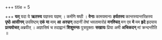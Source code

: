 +++
title = 5

+++
**यत्** यदा ये **ऋतस्य** यज्ञस्य यज्ञम् । कर्मणि षष्ठी । **वेनाः** कामयमानाः **हर्यतस्य** कान्तस्यान्तरिक्षस्य **पृष्ठे** **आसीनम्** उपविष्टम् **एकं** **मा** माम् **आ** **अरुहन्** तदानीं तेषां भवतामारोहं **मनश्चित्** मन एव **मे** मम **हृदे** हृदयाय **प्रत्यवोचत्** अब्रवीत् । अज्ञासिषं च तदाह्वानं **शिशुमन्तः** पुत्रयुक्ताः **सखायः** प्रिया अमी **अचिकदन्** मां क्रन्दन्तीति ॥